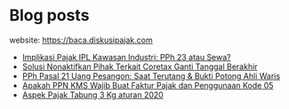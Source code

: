 # Blog posts

website: https://baca.diskusipajak.com

<!-- BLOG-POST-LIST:START -->
- [Implikasi Pajak IPL Kawasan Industri: PPh 23 atau Sewa?](https://baca.diskusipajak.com/implikasi-pajak-ipl-kawasan-industri-pph-23-atau-sewa/)
- [Solusi Nonaktifkan Pihak Terkait Coretax  Ganti Tanggal Berakhir](https://baca.diskusipajak.com/solusi-nonaktifkan-pihak-terkait-coretax-ganti-tanggal-berakhir/)
- [PPh Pasal 21 Uang Pesangon: Saat Terutang &amp; Bukti Potong Ahli Waris](https://baca.diskusipajak.com/pph-pasal-21-uang-pesangon-saat-terutang-bukti-potong-ahli-waris/)
- [Apakah PPN KMS Wajib Buat Faktur Pajak dan Penggunaan Kode 05](https://baca.diskusipajak.com/apakah-ppn-kms-wajib-buat-faktur-pajak-dan-penggunaan-kode-05/)
- [Aspek Pajak Tabung 3 Kg aturan 2020](https://baca.diskusipajak.com/aspek-pajak-tabung-3-kg-aturan-2020/)
<!-- BLOG-POST-LIST:END -->

<!--
**kelaspajak/kelaspajak** is a ✨ _special_ ✨ repository because its `README.md` (this file) appears on your GitHub profile.

Here are some ideas to get you started:

- 🔭 I’m currently working on ...
- 🌱 I’m currently learning ...
- 👯 I’m looking to collaborate on ...
- 🤔 I’m looking for help with ...
- 💬 Ask me about ...
- 📫 How to reach me: ...
- 😄 Pronouns: ...
- ⚡ Fun fact: ...
-->
